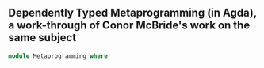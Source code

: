 
## Dependently Typed Metaprogramming (in Agda), a work-through of Conor McBride's work on the same subject

```agda
module Metaprogramming where
```
